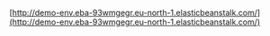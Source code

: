 [http://demo-env.eba-93wmgegr.eu-north-1.elasticbeanstalk.com/](http://demo-env.eba-93wmgegr.eu-north-1.elasticbeanstalk.com/)
